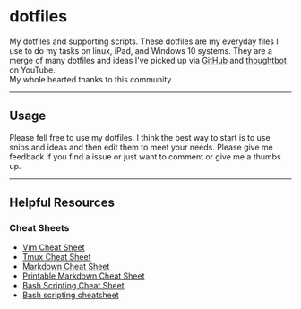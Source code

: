 # dotfiles
My dotfiles and supporting scripts. These dotfiles are my everyday files I use 
to do my tasks on linux, iPad, and Windows 10 systems. They are a merge of many 
dotfiles and ideas I've picked up via [GitHub] and [thoughtbot] on YouTube.  
My whole hearted thanks to this community.

[GitHub]: https://github.com/
[thoughtbot]: https://www.youtube.com/user/ThoughtbotVideo

---
## Usage
Please fell free to use my dotfiles. I think the best way to start is to use 
snips and ideas and then edit them to meet your needs. Please give me feedback 
if you find a issue or just want to comment or give me a thumbs up.

---
## Helpful Resources
### Cheat Sheets
- [Vim Cheat Sheet](https://vim.rtorr.com/)
- [Tmux Cheat Sheet](https://tmuxcheatsheet.com/)
- [Markdown Cheat Sheet](https://www.markdownguide.org/cheat-sheet/)
- [Printable Markdown Cheat Sheet](https://opensource.com/downloads/cheat-sheet-markdown)
- [Bash Scripting Cheat Sheet](https://devdojo.com/bobbyiliev/the-only-bash-scripting-cheat-sheet-that-you-will-ever-need)
- [Bash scripting cheatsheet](https://devhints.io/bash)
